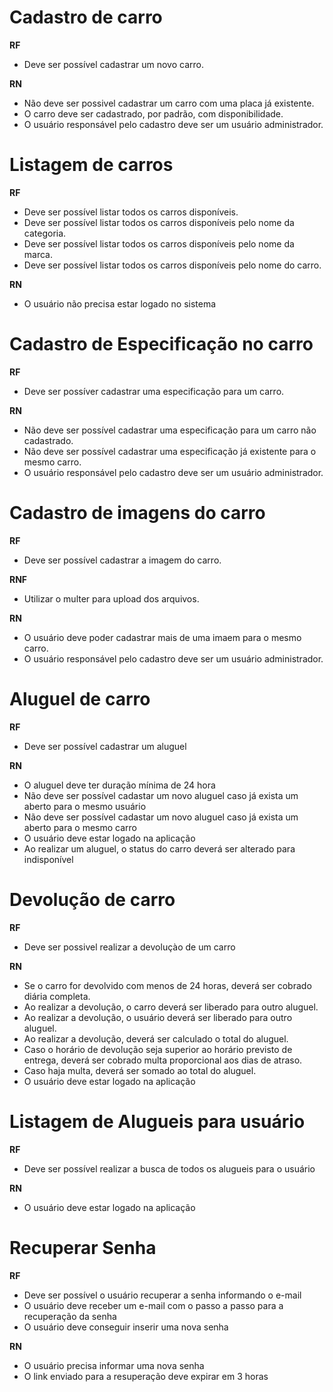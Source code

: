 # Cadastro de carro
**RF** 
- Deve ser possível cadastrar um novo carro.

**RN** 
- Não deve ser possivel cadastrar um carro com uma placa já existente.
- O carro deve ser cadastrado, por padrão, com disponibilidade.
- O usuário responsável pelo cadastro deve ser um usuário administrador.


# Listagem de carros

**RF**
- Deve ser possível listar todos os carros disponíveis.
- Deve ser possível listar todos os carros disponíveis pelo nome da categoria.
- Deve ser possível listar todos os carros disponíveis pelo nome da marca.
- Deve ser possível listar todos os carros disponíveis pelo nome do carro.

**RN**
- O usuário não precisa estar logado no sistema


# Cadastro de Especificação no carro

**RF**
- Deve ser possíver cadastrar uma especificação para um carro.

**RN**
- Não deve ser possível cadastrar uma especificação para um carro não cadastrado.
- Não deve ser possível cadastrar uma especificação já existente para o mesmo carro.
- O usuário responsável pelo cadastro deve ser um usuário administrador.


# Cadastro de imagens do carro

**RF**
- Deve ser possível cadastrar a imagem do carro.

**RNF**
- Utilizar o multer para upload dos arquivos.

**RN**
- O usuário deve poder cadastrar mais de uma imaem para o mesmo carro.
- O usuário responsável pelo cadastro deve ser um usuário administrador.


# Aluguel de carro

**RF**
- Deve ser possível cadastrar um aluguel

**RN**
- O aluguel deve ter duração mínima de 24 hora
- Não deve ser possível cadastar um novo aluguel caso já exista um aberto para o mesmo usuário
- Não deve ser possível cadastar um novo aluguel caso já exista um aberto para o mesmo carro
- O usuário deve estar logado na aplicação
- Ao realizar um aluguel, o status do carro deverá ser alterado para indisponível

# Devolução de carro

**RF**
- Deve ser possivel realizar a devoluçào de um carro

**RN**
- Se o carro for devolvido com menos de 24 horas, deverá ser cobrado diária completa.
- Ao realizar a devolução, o carro deverá ser liberado para outro aluguel.
- Ao realizar a devolução, o usuário deverá ser liberado para outro aluguel.
- Ao realizar a devolução, deverá ser calculado o total do aluguel.
- Caso o horário de devolução seja superior ao horário previsto de entrega, deverá ser cobrado multa proporcional aos dias de atraso.
- Caso haja multa, deverá ser somado ao total do aluguel.
- O usuário deve estar logado na aplicação

# Listagem de Alugueis para usuário

**RF**
- Deve ser possível realizar a busca de todos os alugueis para o usuário

**RN**
- O usuário deve estar logado na aplicação

# Recuperar Senha

**RF**
- Deve ser possível o usuário recuperar a senha informando o e-mail
- O usuário deve receber um e-mail com o passo a passo para a recuperação da senha
- O usuário deve conseguir inserir uma nova senha

**RN**
- O usuário precisa informar uma nova senha
- O link enviado para a resuperação deve expirar em 3 horas
